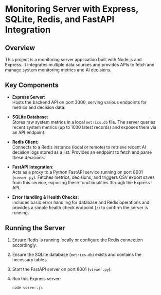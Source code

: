 # Monitoring Server with Express, SQLite, Redis, and FastAPI Integration

## Overview  
This project is a monitoring server application built with Node.js and Express. It integrates multiple data sources and provides APIs to fetch and manage system monitoring metrics and AI decisions.

## Key Components

- **Express Server:**  
  Hosts the backend API on port 3000, serving various endpoints for metrics and decision data.

- **SQLite Database:**  
  Stores raw system metrics in a local `metrics.db` file. The server queries recent system metrics (up to 1000 latest records) and exposes them via an API endpoint.

- **Redis Client:**  
  Connects to a Redis instance (local or remote) to retrieve recent AI decision logs stored as a list. Provides an endpoint to fetch and parse these decisions.

- **FastAPI Integration:**  
  Acts as a proxy to a Python FastAPI service running on port 8001 (`viewer.py`). Fetches metrics, decisions, and triggers CSV export saves from this service, exposing these functionalities through the Express API.

- **Error Handling & Health Checks:**  
  Includes basic error handling for database and Redis operations and provides a simple health check endpoint (`/`) to confirm the server is running.

## Running the Server

1. Ensure Redis is running locally or configure the Redis connection accordingly.
2. Ensure the SQLite database (`metrics.db`) exists and contains the necessary tables.
3. Start the FastAPI server on port 8001 (`viewer.py`).
4. Run this Express server:

   ```bash
   node server.js
